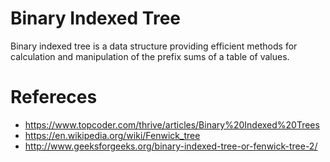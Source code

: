 # Binary Indexed Tree

   Binary indexed tree is a data structure providing efficient methods for calculation and manipulation of the prefix sums of a table of values.

# Refereces

  * https://www.topcoder.com/thrive/articles/Binary%20Indexed%20Trees
  * https://en.wikipedia.org/wiki/Fenwick_tree
  * http://www.geeksforgeeks.org/binary-indexed-tree-or-fenwick-tree-2/

